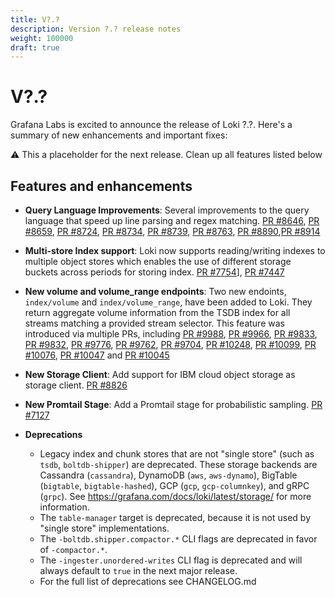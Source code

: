 ```yaml
---
title: V?.?
description: Version ?.? release notes
weight: 100000
draft: true
---
```


# V?.?
Grafana Labs is excited to announce the release of Loki ?.?. Here's a summary of new enhancements and important fixes:

:warning: This a placeholder for the next release. Clean up all features listed below

## Features and enhancements

-  **Query Language Improvements**: Several improvements to the query language that speed up line parsing and regex matching. [PR #8646](https://github.com/grafana/loki/pull/8646), [PR #8659](https://github.com/grafana/loki/pull/8659), [PR #8724](https://github.com/grafana/loki/pull/8724), [PR #8734](https://github.com/grafana/loki/pull/8734), [PR #8739](https://github.com/grafana/loki/pull/8739), [PR #8763](https://github.com/grafana/loki/pull/8763), [PR #8890](https://github.com/grafana/loki/pull/8890),[PR #8914](https://github.com/grafana/loki/pull/8914)

-  **Multi-store Index support**: Loki now supports reading/writing indexes to multiple object stores which enables the use of different storage buckets across periods for storing index. [PR #7754](https://github.com/grafana/loki/pull/7754)], [PR #7447](https://github.com/grafana/loki/pull/7447)

-  **New volume and volume_range endpoints**: Two new endoints, `index/volume` and `index/volume_range`, have been added to Loki. They return aggregate volume information from the TSDB index for all streams matching a provided stream selector. This feature was introduced via multiple PRs, including [PR #9988](https://github.com/grafana/loki/pull/9988), [PR #9966](https://github.com/grafana/loki/pull/9966), [PR #9833](https://github.com/grafana/loki/pull/9833), [PR #9832](https://github.com/grafana/loki/pull/9832), [PR #9776](https://github.com/grafana/loki/pull/9776), [PR #9762](https://github.com/grafana/loki/pull/9762), [PR #9704](https://github.com/grafana/loki/pull/9704), [PR #10248](https://github.com/grafana/loki/pull/10248), [PR #10099](https://github.com/grafana/loki/pull/10099), [PR #10076](https://github.com/grafana/loki/pull/10076), [PR #10047](https://github.com/grafana/loki/pull/10047) and [PR #10045](https://github.com/grafana/loki/pull/10045)

-  **New Storage Client**: Add support for IBM cloud object storage as storage client. [PR #8826](https://github.com/grafana/loki/pull/8826)

-  **New Promtail Stage**: Add a Promtail stage for probabilistic sampling. [PR #7127](https://github.com/grafana/loki/pull/7127)

- **Deprecations**
  - Legacy index and chunk stores that are not "single store" (such as `tsdb`, `boltdb-shipper`) are deprecated. These storage backends are Cassandra (`cassandra`), DynamoDB (`aws`, `aws-dynamo`), BigTable (`bigtable`, `bigtable-hashed`), GCP (`gcp`, `gcp-columnkey`), and gRPC (`grpc`). See https://grafana.com/docs/loki/latest/storage/ for more information.
  - The `table-manager` target is deprecated, because it is not used by "single store" implementations.
  - The `-boltdb.shipper.compactor.*` CLI flags are deprecated in favor of `-compactor.*`.
  - The `-ingester.unordered-writes` CLI flag is deprecated and will always default to `true` in the next major release.
  - For the full list of deprecations see CHANGELOG.md
